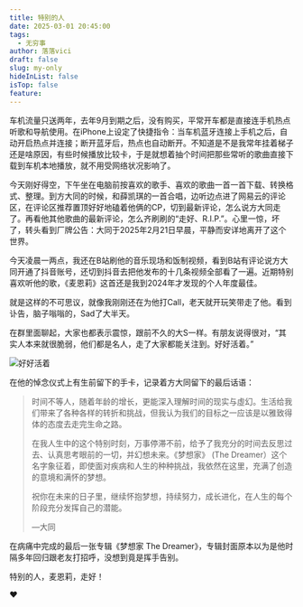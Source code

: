 ```yaml
---
title: 特别的人
date: 2025-03-01 20:45:00
tags:
  - 无穷事
author: 落落vici
draft: false
slug: my-only
hideInList: false
isTop: false
feature:
---
```

车机流量只送两年，去年9月到期之后，没有购买，平常开车都是直接连手机热点听歌和导航使用。在iPhone上设定了快捷指令：当车机蓝牙连接上手机之后，自动开启热点并连接；断开蓝牙后，热点也自动断开。不知道是不是我常年挂着梯子还是啥原因，有些时候播放比较卡，于是就想着抽个时间把那些常听的歌曲直接下载到车机本地播放，就不用受网络状况影响了。

今天刚好得空，下午坐在电脑前按喜欢的歌手、喜欢的歌曲一首一首下载、转换格式、整理。到方大同的时候，和薛凯琪的一首合唱，边听边点进了网易云的评论区，在评论区推荐置顶好好地磕着他俩的CP，切到最新评论，怎么说方大同走了。再看他其他歌曲的最新评论，怎么齐刷刷的“走好、R.I.P.”。心里一惊，坏了，转头看到厂牌公告：大同于2025年2月21日早晨，平静而安详地离开了这个世界。

今天凌晨一两点，我还在B站刷他的音乐现场和饭制视频，看到B站有评论说方大同开通了抖音账号，还切到抖音去把他发布的十几条视频全部看了一遍。近期特别喜欢听他的歌，《麦恩莉》这首还是我到2024年才发现的个人年度最佳。

就是这样的不可思议，就像我刚刚还在为他打Call，老天就开玩笑带走了他。看到讣告，脑子嗡嗡的，Sad了大半天。

在群里面聊起，大家也都表示震惊，跟前不久的大S一样。有朋友说得很对，“其实人本来就很脆弱，他们都是名人，走了大家都能关注到。好好活着。”

![好好活着](https://img.hux.ink/image/2025/03/29957B96-199B-46E7-95C8-9A508580EAC3.jpg)


在他的悼念仪式上有生前留下的手卡，记录着方大同留下的最后话语：
> 时间不等人，随着年龄的增长，更能深入理解时间的现实与虛幻。生活给我们带来了各种各样的转折和挑战，但我认为我们的目标之一应该是以雅致得体的态度去走完生命之路。
> 
> 在我人生中的这个特别时刻，万事停滞不前，给予了我充分的时间去反思过去、认真思考眼前的一切，并幻想未来。《梦想家》 (The Dreamer）这个名字象征着，即使面对疾病和人生的种种挑战，我依然在这里，充满了创造的意境和满怀的梦想。
> 
> 祝你在未来的日子里，继续怀抱梦想，持续努力，成长进化，在人生的每个阶段充分发挥自己的潜能。
> 
> —大同

在病痛中完成的最后一张专辑《梦想家 The Dreamer》，专辑封面原本以为是他时隔多年回归跟老友打招呼，没想到竟是挥手告别。

特别的人，麦恩莉，走好！

❤
